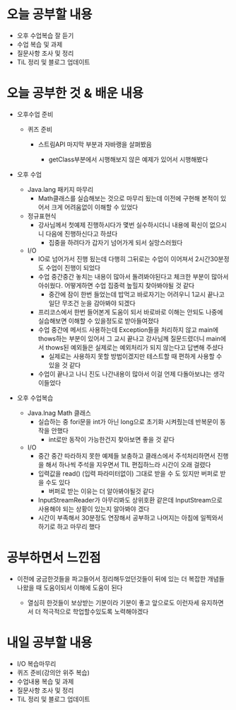 # 오늘 공부할 내용

- 오후 수업복습 잘 듣기
- 수업 복습 및 과제
- 질문사항 조사 및 정리
- TiL 정리 및 블로그 업데이트

# 오늘 공부한 것 & 배운 내용

- 오후수업 준비

  - 퀴즈 준비

    - 스트림API 마지막 부분과 자바랭을 살펴봤음

      - getClass부분에서 시행해보지 않은 예제가 있어서 시행해봤다

        

- 오후 수업

  - Java.lang 패키지 마무리
    - Math클래스를 실습해보는 것으로 마무리 됬는데 이전에 구현해 본적이 있어서 크게 어려움없이 이해할 수 있었다
  - 정규표현식
    - 강사님께서 첫예제 진행하시다가 몇번 실수하시더니 내용에 확신이 없으시니 다음에 진행하신다고 하셨다
      - 집중을 하려다가 갑자기 넘어가게 되서 실망스러웠다
  - I/O
    - IO로 넘어가서 진행 됬는데 다행히 그뒤로는 수업이 이어져서 2시간30분정도 수업이 진행이 되었다
    - 수업 중간중간 놓치는 내용이 많아서 돌려봐야된다고 체크한 부분이 많아서 아쉬웠다. 어떻게하면 수업 집중력 높힐지 찾아봐야될 것 같다
      - 중간에 잠이 한번 들었는데 밥먹고 바로자기는 어려우니 1교시 끝나고 일단 무조건 눈을 감아봐야 되겠다
    - 프리코스에서 한번 들어본게 도움이 되서 바로바로 이해는 안되도 나중에 실습해보면 이해할 수 있을정도로 받아들여졌다
    - 수업 중간에  메서드 사용하는데 Exception들을 처리하지 않고 main에 thows하는 부분이 있어서 그 교시 끝나고 강사님께 질문드렸더니 main에서 thows된 예외들은 실제로는 예외처리가 되지 않는다고 답변해 주셨다 
      - 실제로는 사용하지 못할 방법이겠지만 테스트할 때 편하게 사용할 수 있을 것 같다
    - 수업이 끝나고 나니 진도 나간내용이 많아서 이걸 언제 다돌아보냐는 생각이들었다

  

- 오후 수업복습

  - Java.lnag Math 클래스
    - 실습하는 중 fori문을 int가 아닌 long으로 초기화 시켜줬는데 반복문이 동작을 안했다 
      - int로만 동작이 가능한건지 찾아보면 좋을 것 같다
  - I/O
    - 중간 중간 따라하지 못한 예제들 보충하고 클래스에서 주석처리하면서 진행을 해서 하나씩 주석을 지우면서 TIL 편집하느라 시간이 오래 걸렸다
    - 입력값을 read() (입력 파라미터없이) 그대로 받을 수 도 있지만 버퍼로 받을 수도 있다 
      - 버퍼로 받는 이유는 더 알아봐야될것 같다
    - InputStreamReader가 아무리봐도 상위호환 같은데 InputStream으로 사용해야 되는 상황이 있는지 알아봐야 겠다
    - 시간이 부족해서 30분정도 연장해서 공부하고 나머지는 아침에 일찍와서 하기로 하고 마무리 했다

# 공부하면서 느낀점

- 이전에 궁금한것들을 파고들어서 정리해두었던것들이 뒤에 있는 더 복잡한 개념들 나왔을 때 도움이되서 이해에 도움이 된다

  - 열심히 한것들이 보상받는 기분이라 기분이 좋고 앞으로도 이런자세 유지하면서 더 적극적으로 학업할수있도록 노력해야겠다

    



# 내일 공부할 내용

- I/O 복습마무리
- 퀴즈 준비(강의안 위주 복습)
- 수업내용 복습 및 과제
- 질문사항 조사 및 정리
- TiL 정리 및 블로그 업데이트




















































